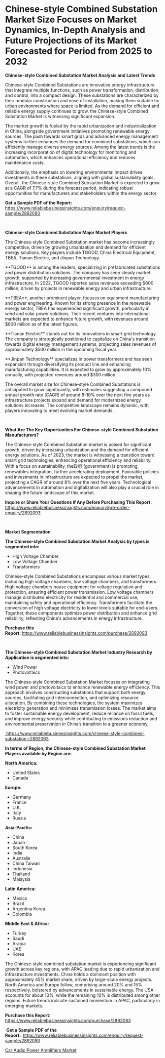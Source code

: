 <p><h1>Chinese-style Combined Substation Market Size Focuses on Market Dynamics, In-Depth Analysis and Future Projections of its Market Forecasted for Period from 2025 to 2032</h1></p><p><strong>Chinese-style Combined Substation Market Analysis and Latest Trends</strong></p>
<p><p>Chinese-style Combined Substations are innovative energy infrastructure that integrate multiple functions, such as power transformation, distribution, and control, into a compact design. These substations are characterized by their modular construction and ease of installation, making them suitable for urban environments where space is limited. As the demand for efficient and reliable energy supply continues to grow, the Chinese-style Combined Substation Market is witnessing significant expansion.</p><p>The market growth is fueled by the rapid urbanization and industrialization in China, alongside government initiatives promoting renewable energy sources. The push towards smart grids and advanced energy management systems further enhances the demand for combined substations, which can efficiently manage diverse energy sources. Among the latest trends is the increasing incorporation of digital technology for monitoring and automation, which enhances operational efficiency and reduces maintenance costs.</p><p>Additionally, the emphasis on lowering environmental impact drives investments in these substations, aligning with global sustainability goals. Overall, the Chinese-style Combined Substation Market is expected to grow at a CAGR of 7.7% during the forecast period, indicating robust opportunities for manufacturers and stakeholders within the energy sector.</p></p>
<p><strong>Get a Sample PDF of the Report:&nbsp;</strong> <a href="https://www.reliablebusinessinsights.com/enquiry/request-sample/2892093?utm_campaign=3359&utm_medium=2&utm_source=Github&utm_content=ia&utm_term=15032025&utm_id=chinese-style-combined-substation">https://www.reliablebusinessinsights.com/enquiry/request-sample/2892093</a></p>
<p>&nbsp;</p>
<p><strong>Chinese-style Combined Substation Major Market Players</strong></p>
<p><p>The Chinese-style Combined Substation market has become increasingly competitive, driven by growing urbanization and demand for efficient energy solutions. Key players include TGOOD, China Electrical Equipment, TBEA, Tianan Electric, and Jinpan Technology.</p><p>**TGOOD** is among the leaders, specializing in prefabricated substations and power distribution solutions. The company has seen steady market growth, supported by increasing governmental investment in energy infrastructure. In 2022, TGOOD reported sales revenues exceeding $600 million, driven by projects in renewable energy and urban infrastructure.</p><p>**TBEA**, another prominent player, focuses on equipment manufacturing and power engineering. Known for its strong presence in the renewable energy sector, TBEA has experienced significant growth, particularly in wind and solar power solutions. Their recent ventures into international markets are expected to enhance future growth, with revenues around $800 million as of the latest figures.</p><p>**Tianan Electric** stands out for its innovations in smart grid technology. The company is strategically positioned to capitalize on China's transition towards digital energy management systems, projecting sales revenues of approximately $500 million in the upcoming fiscal year. </p><p>**Jinpan Technology** specializes in power transformers and has seen expansion through diversifying its product line and enhancing manufacturing capabilities. It is expected to grow by approximately 10% annually, with projected revenues around $300 million.</p><p>The overall market size for Chinese-style Combined Substations is anticipated to grow significantly, with estimates suggesting a compound annual growth rate (CAGR) of around 8-10% over the next five years as infrastructure projects expand and demand for modernized energy solutions increases. The competitive landscape remains dynamic, with players innovating to meet evolving market demands.</p></p>
<p>&nbsp;</p>
<p><strong>What Are The Key Opportunities For Chinese-style Combined Substation Manufacturers?</strong></p>
<p><p>The Chinese-style Combined Substation market is poised for significant growth, driven by increasing urbanization and the demand for efficient energy solutions. As of 2023, the market is witnessing a transition toward smart grid technologies, enhancing operational efficiency and reliability. With a focus on sustainability, the政府 (government) is promoting renewables integration, further accelerating deployment. Favorable policies and investments in infrastructure are expected to propel the market, projecting a CAGR of around 8% over the next five years. Technological advancements in automation and digitalization will also play a crucial role in shaping the future landscape of this market.</p></p>
<p><strong>Inquire or Share Your Questions If Any Before Purchasing This Report:</strong> <a href="https://www.reliablebusinessinsights.com/enquiry/pre-order-enquiry/2892093?utm_campaign=3359&utm_medium=2&utm_source=Github&utm_content=ia&utm_term=15032025&utm_id=chinese-style-combined-substation">https://www.reliablebusinessinsights.com/enquiry/pre-order-enquiry/2892093</a></p>
<p>&nbsp;</p>
<p><strong>Market Segmentation</strong></p>
<p><strong>The Chinese-style Combined Substation Market Analysis by types is segmented into:</strong></p>
<p><ul><li>High Voltage Chamber</li><li>Low Voltage Chamber</li><li>Transformers</li></ul></p>
<p><p>Chinese-style Combined Substations encompass various market types, including high voltage chambers, low voltage chambers, and transformers. High voltage chambers house equipment for voltage regulation and protection, ensuring efficient power transmission. Low voltage chambers manage distributed electricity for residential and commercial use, maintaining safety and operational efficiency. Transformers facilitate the conversion of high voltage electricity to lower levels suitable for end-users. Together, these components optimize power distribution and enhance grid reliability, reflecting China's advancements in energy infrastructure.</p></p>
<p><strong>Purchase this Report:&nbsp;</strong><a href="https://www.reliablebusinessinsights.com/purchase/2892093?utm_campaign=3359&utm_medium=2&utm_source=Github&utm_content=ia&utm_term=15032025&utm_id=chinese-style-combined-substation">https://www.reliablebusinessinsights.com/purchase/2892093</a></p>
<p>&nbsp;</p>
<p><strong>The Chinese-style Combined Substation Market Industry Research by Application is segmented into:</strong></p>
<p><ul><li>Wind Power</li><li>Photovoltaics</li></ul></p>
<p><p>The Chinese-style Combined Substation Market focuses on integrating wind power and photovoltaics to enhance renewable energy efficiency. This approach involves constructing substations that support both energy sources, facilitating grid interconnection, and optimizing resource allocation. By combining these technologies, the system maximizes electricity generation and minimizes transmission losses. The market aims to foster sustainable energy development, reduce reliance on fossil fuels, and improve energy security while contributing to emissions reduction and environmental preservation in China’s transition to a greener economy.</p></p>
<p><a href="https://www.reliablebusinessinsights.com/chinese-style-combined-substation-r2892093?utm_campaign=3359&utm_medium=2&utm_source=Github&utm_content=ia&utm_term=15032025&utm_id=chinese-style-combined-substation">&nbsp;https://www.reliablebusinessinsights.com/chinese-style-combined-substation-r2892093</a></p>
<p><strong>In terms of Region, the Chinese-style Combined Substation Market Players available by Region are:</strong></p>
<p>
    <p> <strong> North America: </strong>
        <ul>
            <li>United States</li>
            <li>Canada</li>
        </ul>
        </p> 
    <p> <strong> Europe: </strong>
        <ul>
            <li>Germany</li>
            <li>France</li>
            <li>U.K.</li>
            <li>Italy</li>
            <li>Russia</li>
        </ul>
        </p> 
    <p> <strong> Asia-Pacific: </strong>
        <ul>
            <li>China</li>
            <li>Japan</li>
            <li>South Korea</li>
            <li>India</li>
            <li>Australia</li>
            <li>China Taiwan</li>
            <li>Indonesia</li>
            <li>Thailand</li>
            <li>Malaysia</li>
        </ul>
        </p> 
    <p> <strong> Latin America: </strong>
        <ul>
            <li>Mexico</li>
            <li>Brazil</li>
            <li>Argentina Korea</li>
            <li>Colombia</li>
        </ul>
        </p> 
    <p> <strong> Middle East & Africa: </strong>
        <ul>
            <li>Turkey</li>
            <li>Saudi</li>
            <li>Arabia</li>
            <li>UAE</li>
            <li>Korea</li>
        </ul>
    </p>
    </p>
<p><p>The Chinese-style combined substation market is experiencing significant growth across key regions, with APAC leading due to rapid urbanization and infrastructure investments. China holds a dominant position with approximately 45% market share, driven by large-scale energy projects. North America and Europe follow, comprising around 20% and 15% respectively, bolstered by advancements in sustainable energy. The USA accounts for about 10%, while the remaining 10% is distributed among other regions. Future trends indicate sustained momentum in APAC, particularly in emerging markets.</p></p>
<p><strong>Purchase this Report: </strong><a href="https://www.reliablebusinessinsights.com/purchase/2892093?utm_campaign=3359&utm_medium=2&utm_source=Github&utm_content=ia&utm_term=15032025&utm_id=chinese-style-combined-substation">https://www.reliablebusinessinsights.com/purchase/2892093</a></p>
<p>&nbsp;<strong>Get a Sample PDF of the Report:&nbsp;&nbsp;</strong><a href="https://www.reliablebusinessinsights.com/enquiry/request-sample/2892093?utm_campaign=3359&utm_medium=2&utm_source=Github&utm_content=ia&utm_term=15032025&utm_id=chinese-style-combined-substation">https://www.reliablebusinessinsights.com/enquiry/request-sample/2892093</a></p>
<p><strong></strong></p>
<p><p><a href="https://github.com/joshuagarcia509/Market-Research-Report-List-1/blob/main/car-audio-power-amplifiers-market.md?utm_campaign=3359&utm_medium=2&utm_source=Github&utm_content=ia&utm_term=15032025&utm_id=chinese-style-combined-substation">Car Audio Power Amplifiers Market</a></p></p>